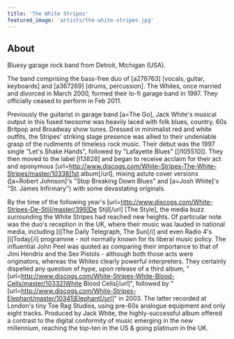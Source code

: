 ```yaml
---
title: 'The White Stripes'
featured_image: 'artists/the-white-stripes.jpg'
---
```


## About

Bluesy garage rock band from Detroit, Michigan (USA).

The band comprising the bass-free duo of [a278763] [vocals, guitar, keyboards] and [a367269] [drums, percussion]. The Whites, once married and divorced in March 2000, formed their lo-fi garage band in 1997. They officially ceased to perform in Feb 2011.

Previously the guitarist in garage band [a=The Go], Jack White's musical output in this fused twosome was heavily laced with folk blues, country, 60s Britpop and Broadway show tunes. Dressed in minimalist red and white outfits, the Stripes' striking stage presence was allied to their undeniable grasp of the rudiments of timeless rock music. Their debut was the 1997 single "Let's Shake Hands", followed by "Lafayette Blues" [[l105510]]. They then moved to the label [l13828] and began to receive acclaim for their act and eponymous [url=http://www.discogs.com/White-Stripes-The-White-Stripes/master/10338]1st album[/url], mixing astute cover versions ([a=Robert Johnson]'s "Stop Breaking Down Blues" and [a=Josh White]'s "St. James Infirmary") with some devastating originals.

By the time of the following year's [url=http://www.discogs.com/White-Stripes-De-Stijl/master/399]De Stijl[/url] [The Style], the media buzz surrounding the White Stripes had reached new heights. Of particular note was the duo's reception in the UK, where their music was lauded in national media, including [i]The Daily Telegraph, The Sun[/i] and even Radio 4's [i]Today[/i] programme - not normally known for its liberal music policy. The influential John Peel was quoted as comparing their importance to that of Jimi Hendrix and the Sex Pistols - although both those acts were originators, whereas the Whites clearly powerful interpreters. They certainly dispelled any question of hype, upon release of a third album, "[url=http://www.discogs.com/White-Stripes-White-Blood-Cells/master/10332]White Blood Cells[/url]", followed by "[url=http://www.discogs.com/White-Stripes-Elephant/master/10341]Elephant[/url]" in 2003. The latter recorded at London's tiny Toe Rag Studios, using pre-60s analogue equipment and only eight tracks. Produced by Jack White, the highly-successful album offered a contrast to the digital conformity of music emerging in the new millennium, reaching the top-ten in the US & going platinum in the UK.


